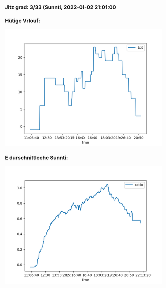 ### Jitz grad: 3/33 (Sunnti, 2022-01-02 21:01:00

### Hütige Vrlouf:
![Graph](Today.png)

### E durschnittleche Sunnti:
![Graph](Sunnti.png)